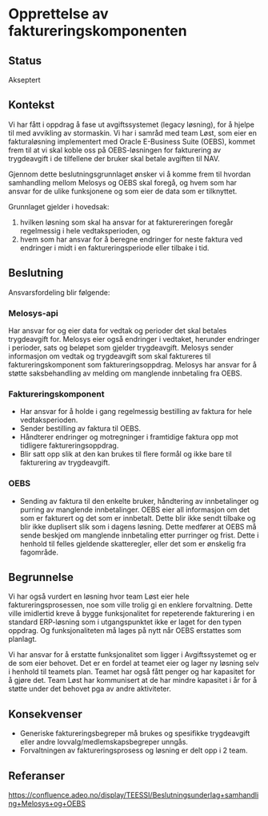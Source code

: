 # Opprettelse av faktureringskomponenten

## Status
Akseptert

## Kontekst
Vi har fått i oppdrag å fase ut avgiftssystemet (legacy løsning), for å hjelpe til med avvikling av stormaskin. 
Vi har i samråd med team Løst, som eier en fakturaløsning implementert med Oracle E-Business Suite (OEBS), kommet frem til 
at vi skal koble oss på OEBS-løsningen for fakturering av trygdeavgift i de tilfellene der bruker skal betale avgiften til NAV.

Gjennom dette beslutningsgrunnlaget ønsker vi å komme frem til hvordan samhandling mellom Melosys og OEBS skal foregå, 
og hvem som har ansvar for de ulike funksjonene og som eier de data som er tilknyttet. 

Grunnlaget gjelder i hovedsak:
1) hvilken løsning som skal ha ansvar for at fakturereringen foregår regelmessig i hele vedtaksperioden, og
2) hvem som har ansvar for å beregne endringer for neste faktura ved endringer i midt i en faktureringsperiode eller tilbake i tid.


## Beslutning
Ansvarsfordeling blir følgende:

### Melosys-api
Har ansvar for og eier data for vedtak og perioder det skal betales trygdeavgift for. 
Melosys eier også endringer i vedtaket, herunder endringer i perioder, sats og beløpet som gjelder trygdeavgift.
Melosys sender informasjon om vedtak og trygdeavgift som skal faktureres til faktureringskomponent som faktureringsoppdrag.
Melosys har ansvar for å støtte saksbehandling av melding om manglende innbetaling fra OEBS.

### Faktureringskomponent
- Har ansvar for å holde i gang regelmessig bestilling av faktura for hele vedtaksperioden.
- Sender bestilling av faktura til OEBS.
- Håndterer endringer og motregninger i framtidige faktura opp mot tidligere faktureringsoppdrag.
- Blir satt opp slik at den kan brukes til flere formål og ikke bare til fakturering av trygdeavgift. 

### OEBS
- Sending av faktura til den enkelte bruker, håndtering av innbetalinger og purring av manglende innbetalinger.
OEBS eier all informasjon om det som er fakturert og det som er innbetalt. Dette blir ikke sendt tilbake og blir ikke duplisert slik som i dagens løsning.
Dette medfører at OEBS må sende beskjed om manglende innbetaling etter purringer og frist. 
Dette i henhold til felles gjeldende skatteregler, eller det som er ønskelig fra fagområde.

## Begrunnelse
Vi har også vurdert en løsning hvor team Løst eier hele faktureringsprosessen, noe som ville trolig gi en enklere forvaltning.
Dette ville imidlertid kreve å bygge funksjonalitet for repeterende fakturering i en standard ERP-løsning som i utgangspunktet ikke er laget for den typen oppdrag.
Og funksjonaliteten må lages på nytt når OEBS erstattes som planlagt.

Vi har ansvar for å erstatte funksjonalitet som ligger i Avgiftssystemet og er de som eier behovet.
Det er en fordel at teamet eier og lager ny løsning selv i henhold til teamets plan. Teamet har også fått penger og har kapasitet for å gjøre det.
Team Løst har kommunisert at de har mindre kapasitet i år for å støtte under det behovet pga av andre aktiviteter.

## Konsekvenser
- Generiske faktureringsbegreper må brukes og spesifikke trygdeavgift eller andre lovvalg/medlemskapsbegreper unngås.
- Forvaltningen av faktureringsprosess og løsning er delt opp i 2 team.


## Referanser
https://confluence.adeo.no/display/TEESSI/Beslutningsunderlag+samhandling+Melosys+og+OEBS
